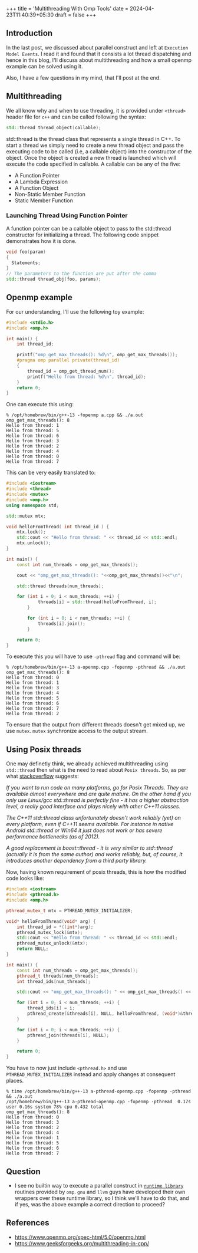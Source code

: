 +++
title = 'Multithreading With Omp Tools'
date = 2024-04-23T11:40:39+05:30
draft = false
+++

## Introduction

In the last post, we discussed about parallel construct and left at `Execution Model Events`. I read it and found that it consists a lot thread dispatching and hence in this blog, I'll discuss about multithreading and how a small openmp example can be solved using it.

Also, I have a few questions in my mind, that I'll post at the end.

## Multithreading

We all know why and when to use threading, it is provided under `<thread>` header file for `c++` and can be called following the syntax:

```cpp
std::thread thread_object(callable);
```

std::thread is the thread class that represents a single thread in C++. To start a thread we simply need to create a new thread object and pass the executing code to be called (i.e, a callable object) into the constructor of the object. Once the object is created a new thread is launched which will execute the code specified in callable. A callable can be any of the five:

- A Function Pointer
- A Lambda Expression
- A Function Object
- Non-Static Member Function
- Static Member Function

### Launching Thread Using Function Pointer

A function pointer can be a callable object to pass to the std::thread constructor for initializing a thread. The following code snippet demonstrates how it is done.

```cpp
void foo(param)
{ 
  Statements; 
}
// The parameters to the function are put after the comma
std::thread thread_obj(foo, params);
```

## Openmp example

For our understanding, I'll use the following toy example:

```cpp
#include <stdio.h>
#include <omp.h>

int main() {
    int thread_id;

    printf("omp_get_max_threads(): %d\n", omp_get_max_threads());
    #pragma omp parallel private(thread_id)
    {
        thread_id = omp_get_thread_num();
        printf("Hello from thread: %d\n", thread_id);
    }
    return 0;
}
```

One can execute this using:

```console
% /opt/homebrew/bin/g++-13 -fopenmp a.cpp && ./a.out
omp_get_max_threads(): 8
Hello from thread: 1
Hello from thread: 5
Hello from thread: 6
Hello from thread: 3
Hello from thread: 2
Hello from thread: 4
Hello from thread: 0
Hello from thread: 7

```

This can be very easily translated to:

```cpp
#include <iostream>
#include <thread>
#include <mutex>
#include <omp.h>
using namespace std;

std::mutex mtx;

void helloFromThread( int thread_id ) {
	mtx.lock();
	std::cout << "Hello from thread: " << thread_id << std::endl;
	mtx.unlock();
}

int main() {
	const int num_threads = omp_get_max_threads();

	cout << "omp_get_max_threads(): "<<omp_get_max_threads()<<"\n";

	std::thread threads[num_threads];

	for (int i = 0; i < num_threads; ++i) {
        	threads[i] = std::thread(helloFromThread, i);
    	}

    	for (int i = 0; i < num_threads; ++i) {
        	threads[i].join();
    	}

	return 0;
}
```

To execute this you will have to use `-pthread` flag and command will be:

```console
% /opt/homebrew/bin/g++-13 a-openmp.cpp -fopenmp -pthread && ./a.out
omp_get_max_threads(): 8
Hello from thread: 0
Hello from thread: 1
Hello from thread: 3
Hello from thread: 4
Hello from thread: 5
Hello from thread: 6
Hello from thread: 7
Hello from thread: 2
```

To ensure that the output from different threads doesn't get mixed up, we use `mutex`. `mutex` synchronize access to the output stream.

## Using Posix threads

One may definetly think, we already achieved multithreading using `std::thread` then what is the need to read about `Posix threads`. So, as per what [stackoverflow](https://stackoverflow.com/questions/13134186/c11-stdthread-vs-posix-threads) suggests:

_If you want to run code on many platforms, go for Posix Threads. They are available almost everywhere and are quite mature. On the other hand if you only use Linux/gcc std::thread is perfectly fine - it has a higher abstraction level, a really good interface and plays nicely with other C++11 classes._

_The C++11 std::thread class unfortunately doesn't work reliably (yet) on every platform, even if C++11 seems available. For instance in native Android std::thread or Win64 it just does not work or has severe performance bottlenecks (as of 2012)._

_A good replacement is boost::thread - it is very similar to std::thread (actually it is from the same author) and works reliably, but, of course, it introduces another dependency from a third party library._

Now, having known requirement of posix threads, this is how the modified code looks like:

```cpp
#include <iostream>
#include <pthread.h>
#include <omp.h>

pthread_mutex_t mtx = PTHREAD_MUTEX_INITIALIZER;

void* helloFromThread(void* arg) {
    int thread_id = *((int*)arg);
    pthread_mutex_lock(&mtx);
    std::cout << "Hello from thread: " << thread_id << std::endl;
    pthread_mutex_unlock(&mtx);
    return NULL;
}

int main() {
    const int num_threads = omp_get_max_threads();
    pthread_t threads[num_threads];
    int thread_ids[num_threads];

    std::cout << "omp_get_max_threads(): " << omp_get_max_threads() << "\n";

    for (int i = 0; i < num_threads; ++i) {
        thread_ids[i] = i;
        pthread_create(&threads[i], NULL, helloFromThread, (void*)&thread_ids[i]);
    }

    for (int i = 0; i < num_threads; ++i) {
        pthread_join(threads[i], NULL);
    }

    return 0;
}
```

You have to now just include `<pthread.h>` and use `PTHREAD_MUTEX_INITIALIZER` instead and apply changes at consequent places.

```console
% time /opt/homebrew/bin/g++-13 a-pthread-openmp.cpp -fopenmp -pthread && ./a.out
/opt/homebrew/bin/g++-13 a-pthread-openmp.cpp -fopenmp -pthread  0.17s user 0.16s system 78% cpu 0.432 total
omp_get_max_threads(): 8
Hello from thread: 0
Hello from thread: 3
Hello from thread: 2
Hello from thread: 4
Hello from thread: 1
Hello from thread: 5
Hello from thread: 6
Hello from thread: 7
```

## Question

- I see no builtin way to execute a parallel construct in [`runtime library`](https://www.openmp.org/spec-html/5.0/openmp.html) routines provided by `omp`. `gnu` and `llvm` guys have developed their own wrappers over these runtime library, so I think we'll have to do that, and if yes, was the above example a correct direction to proceed?

## References
- https://www.openmp.org/spec-html/5.0/openmp.html
- https://www.geeksforgeeks.org/multithreading-in-cpp/
